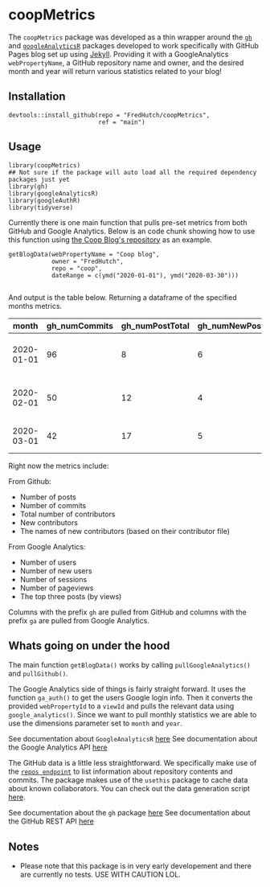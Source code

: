 # coopMetrics

The `coopMetrics` package was developed as a thin wrapper around the [`gh`](https://github.com/r-lib/gh) and [`googleAnalyticsR`](https://code.markedmondson.me/googleAnalyticsR/) packages developed to work specifically with GitHub Pages blog set up using [Jekyll](https://jekyllrb.com/). Providing it with a GoogleAnalytics `webPropertyName`, a GitHub repository name and owner, and the desired month and year will return various statistics related to your blog!

## Installation
```
devtools::install_github(repo = "FredHutch/coopMetrics",
                         ref = "main")
```

## Usage
```
library(coopMetrics)
## Not sure if the package will auto load all the required dependency packages just yet
library(gh)
library(googleAnalyticsR)
library(googleAuthR)
library(tidyverse)
```
Currently there is one main function that pulls pre-set metrics from both GitHub and Google Analytics. Below is an code chunk showing how to use this function using [the Coop Blog's repository](https://github.com/FredHutch/coop) as an example. 
```
getBlogData(webPropertyName = "Coop blog",
            owner = "FredHutch",
            repo = "coop",
            dateRange = c(ymd("2020-01-01"), ymd("2020-03-30")))
                              
```
And output is the table below. Returning a dataframe of the specified months metrics.


| month | gh_numCommits | gh_numPostTotal | gh_numNewPosts | gh_totalContributor | gh_numNewContributor | gh_handles | ga_users | ga_newUsers | ga_sessions | ga_pageviews | ga_mostViewed |
|-|-|-|-|-|-|-|-|-|-|-|-|
| 2020-01-01  | 96 | 8 | 6 | 4 | 1 | carly | 92 | 83 | 163 | 970 | /coop/community/another-transition/; /coop/community/science/uw-capstone-collaboration/; /coop/community/technical/nextflow/ |
| 2020-02-01  | 50 | 12 | 4 | 4 | 0 | NA | 115 | 97 | 166 | 491 | "/coop/community/technical/nextflow/; /coop/community/online-training/; /coop/community/technical/rstudio-conf2020/" |
| 2020-03-01  | 42 | 17 | 5 | 5 | 1 | lwolfe | 184 | 160 | 301 | 675 | "/coop/community/wfh-tips/; /coop/community/remote-teamwork/; /coop/community/ms-teams/" |

Right now the metrics include:

From Github:
- Number of posts
- Number of commits
- Total number of contributors
- New contributors
- The names of new contributors (based on their contributor file)

From Google Analytics:
- Number of users
- Number of new users
- Number of sessions
- Number of pageviews
- The top three posts (by views)

Columns with the prefix `gh` are pulled from GitHub and columns with the prefix `ga` are pulled from Google Analytics.

## Whats going on under the hood

The main function `getBlogData()` works by calling `pullGoogleAnalytics()` and `pullGithub()`. 

The Google Analytics side of things is fairly straight forward. It uses the function `ga_auth()` to get the users Google login info. Then it converts the provided `webPropertyId` to a `viewId` and pulls the relevant data using `google_analytics()`. Since we want to pull monthly statistics we are able to use the dimensions parameter set to `month` and `year`.

See documentation about `GoogleAnalyticsR` [here](https://code.markedmondson.me/googleAnalyticsR/)
See documentation about the Google Analytics API [here](https://developers.google.com/analytics/devguides/reporting/core/v4)

The GitHub data is a little less straightforward. We specifically make use of the [`repos endpoint`](https://docs.github.com/en/rest/overview/endpoints-available-for-github-apps#repos) to list information about repository contents and commits. The package makes use of the `usethis` package to cache data about known collaborators. You can check out the data generation script [here](../data-raw/DATA.R).

See documentation about the `gh` package [here](https://github.com/r-lib/gh)
See documentation about the GitHub REST API [here](https://docs.github.com/en/rest)


## Notes

* Please note that this package is in very early developement and there are currently no tests. USE WITH CAUTION LOL.
